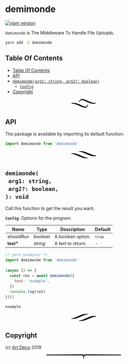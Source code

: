 # demimonde

[![npm version](https://badge.fury.io/js/demimonde.svg)](https://npmjs.org/package/demimonde)

`demimonde` is The Middleware To Handle File Uploads.

```sh
yarn add -E demimonde
```

## Table Of Contents

- [Table Of Contents](#table-of-contents)
- [API](#api)
- [`demimonde(arg1: string, arg2?: boolean)`](#mynewpackagearg1-stringarg2-boolean-void)
  * [`Config`](#type-config)
- [Copyright](#copyright)

<p align="center"><a href="#table-of-contents"><img src=".documentary/section-breaks/0.svg?sanitize=true"></a></p>

## API

The package is available by importing its default function:

```js
import demimonde from 'demimonde'
```

<p align="center"><a href="#table-of-contents"><img src=".documentary/section-breaks/1.svg?sanitize=true"></a></p>

## `demimonde(`<br/>&nbsp;&nbsp;`arg1: string,`<br/>&nbsp;&nbsp;`arg2?: boolean,`<br/>`): void`

Call this function to get the result you want.

__<a name="type-config">`Config`</a>__: Options for the program.

|   Name    |   Type    |    Description    | Default |
| --------- | --------- | ----------------- | ------- |
| shouldRun | _boolean_ | A boolean option. | `true`  |
| __text*__ | _string_  | A text to return. | -       |

```js
/* yarn example/ */
import demimonde from 'demimonde'

(async () => {
  const res = await demimonde({
    text: 'example',
  })
  console.log(res)
})()
```
```
example
```

<p align="center"><a href="#table-of-contents"><img src=".documentary/section-breaks/2.svg?sanitize=true"></a></p>

## Copyright

(c) [Art Deco][1] 2019

[1]: https://artd.eco

<p align="center"><a href="#table-of-contents"><img src=".documentary/section-breaks/-1.svg?sanitize=true"></a></p>